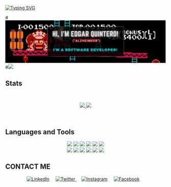 [![Typing SVG](https://readme-typing-svg.herokuapp.com?lines=Diego+Alonso+Morey+Quispe)](https://www.youtube.com/watch?v=dQw4w9WgXcQ)

#<img src="https://github.com/alzheimeer/alzheimeer/blob/master/multimedia/donkeykong.gif" class="responsive"/>
#<img src="https://github.com/alzheimeer/alzheimeer/blob/master/multimedia/donkeykongcontent.gif" class="responsive"/>

## Stats

<br />
<p align="center">
<a href="https://github.com/DAlons27">
  <img height="180em" src="https://github-readme-stats.vercel.app/api?username=DAlons27&show_icons=true&theme=react&include_all_commits=true&count_private=true" />
  <img height="180em" src="https://github-readme-stats-eight-theta.vercel.app/api/top-langs/?username=DAlons27&layout=compact&langs_count=8&theme=react"/>
</a>
</p>
<br />

## Languages and Tools

<p align="center">
<code><img src="https://img.icons8.com/color/48/000000/html-5--v1.png"/></code>
<code><img src="https://img.icons8.com/color/48/000000/css3.png"/></code>
<code><img src="https://img.icons8.com/color/48/000000/javascript--v2.png"/></code>
<code><img src="https://img.icons8.com/color/48/000000/react-native.png"/></code>
<code><img src="https://img.icons8.com/color/48/000000/bootstrap.png"/></code>
<code><img src="https://img.icons8.com/fluency/48/000000/node-js.png"/></code>
<br />
<code><img src="https://img.icons8.com/plasticine/48/000000/bash.png"/></code>  
<code><img src="https://img.icons8.com/color/48/000000/git.png"/></code>
<code><img src="https://img.icons8.com/color/48/000000/python--v2.png"/></code>
<code><img src="https://img.icons8.com/color/48/000000/mysql-logo.png"/></code>
<code><img src="https://img.icons8.com/color/48/000000/visual-studio-code-2019.png"/></code>
<code><img src="https://img.icons8.com/color/48/000000/ubuntu--v1.png"/></code>
</p>

## CONTACT ME 
<p align="center">
    <!-- linkedin -->
    <a href="https://www.linkedin.com/in/diego-alonso-morey-quispe-24480780/"><img src="https://cdn4.iconfinder.com/data/icons/social-messaging-ui-color-shapes-2-free/128/social-linkedin-circle-512.png" width="40px" alt="LinkedIn"></a> &nbsp; &nbsp;
    <!-- twitter -->
    <a href="https://twitter.com/DiegoMoreyQ"><img src="https://webtus.net/wp-content/uploads/2016/05/Icon-Twitter.png" width="40px" alt="Twitter"> </a> &nbsp; &nbsp;
    <!-- Instagram-->
    <a href="https://www.instagram.com/damoreyq/"><img src="https://img.icons8.com/color/344/instagram-new--v1.png" width="40px" alt="Instagram"></a> &nbsp; &nbsp;
    <!-- gmail-->
    <a href="https://www.facebook.com/profile.php?id=100057410209855"><img src="https://img.icons8.com/fluency/344/facebook.png" width="40px" alt="Facebook"></a> &nbsp; &nbsp;
</p>


